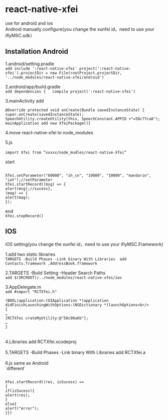 react-native-xfei
====   
use for android and ios <br/>
Android manually configure(you change the xunfei id，need to use your iflyMSC.sdk）<br/>

Installation Android
-------
1.android/setting.pradle<br/>
`add include ':react-native-xfei'
project(':react-native-xfei').projectDir = new File(rootProject.projectDir, '../node_modules/react-native-xfei/android')`

2.android/app/build.gradle  <br/>
 `add dependencies {   compile project(':react-native-xfei')`

3.mainActivity add <br/>

<pre><code>@Override protected void onCreate(Bundle savedInstanceState) {   super.onCreate(savedInstanceState);     SpeechUtility.createUtility(this, SpeechConstant.APPID +"=58c77ca8");
mainApplication add new XfeiPackage()}</code></pre>
4.move react-native-xfei to node_modules <br/>

5.js<br/>  
`import Xfei from “xxxxx/node_mudles/react-native-Xfei”`

start<br/>  
<pre><code>
Xfei.setParameter("60000", "zh_cn", "10000", "10000", "mandarin", "iat");//setParameter
Xfei.startRecord((msg) => { 
alert(msg);//sucess},
(mag) => {
alert(mag);
});
</code></pre>
end <br/>
`Xfei.stopRecord()`


IOS
-----------
iOS setting(you change the xunfei id，need to use your iflyMSC.Framework)

1.add two static libraries <br/>
`TARGETS -Build Phases -Link binary With Libraries 
add Contacts.framework ,AddressBook.framework`

2.TARGETS -Build Setting -Header Search Paths  <br/>
`add $(SRCROOT)/../node_modules/react-native-xfei/ios`

3.AppDelegate.m <br/>
`add #import "RCTXfei.h"` <br/>
```
(BOOL)application:(UIApplication *)application didFinishLaunchingWithOptions:(NSDictionary *)launchOptions<br/>
{
…
[RCTXfei crateMyUtility:@"58c90a6b"];
…
}
```
<br/>
4.Libraries  add RCTXfei.xcodeproj  <br/> <br/>
5.TARGETS -Build Phases -Link binary With Libraries add RCTXfei.a <br/> <br/>
6.js same as Android <br/>
`different` <br/> 
<pre><code>
Xfei.startRecord((res, isSucess) => 
{ 
if(isSucess){
alert(res);
}
else{
alert("error"); 
}})
</code></pre>







